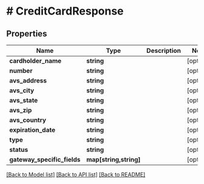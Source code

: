 # # CreditCardResponse

## Properties

Name | Type | Description | Notes
------------ | ------------- | ------------- | -------------
**cardholder_name** | **string** |  | [optional] 
**number** | **string** |  | [optional] 
**avs_address** | **string** |  | [optional] 
**avs_city** | **string** |  | [optional] 
**avs_state** | **string** |  | [optional] 
**avs_zip** | **string** |  | [optional] 
**avs_country** | **string** |  | [optional] 
**expiration_date** | **string** |  | [optional] 
**type** | **string** |  | [optional] 
**status** | **string** |  | [optional] 
**gateway_specific_fields** | **map[string,string]** |  | [optional] 

[[Back to Model list]](../../README.md#documentation-for-models) [[Back to API list]](../../README.md#documentation-for-api-endpoints) [[Back to README]](../../README.md)


